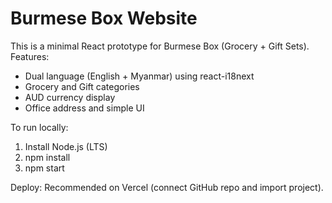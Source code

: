 Burmese Box Website
===================

This is a minimal React prototype for Burmese Box (Grocery + Gift Sets).
Features:
- Dual language (English + Myanmar) using react-i18next
- Grocery and Gift categories
- AUD currency display
- Office address and simple UI

To run locally:
1. Install Node.js (LTS)
2. npm install
3. npm start

Deploy: Recommended on Vercel (connect GitHub repo and import project).
